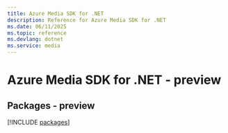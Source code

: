 ```yaml
---
title: Azure Media SDK for .NET
description: Reference for Azure Media SDK for .NET
ms.date: 06/11/2025
ms.topic: reference
ms.devlang: dotnet
ms.service: media
---
```

# Azure Media SDK for .NET - preview
## Packages - preview
[!INCLUDE [packages](media-index.md)]